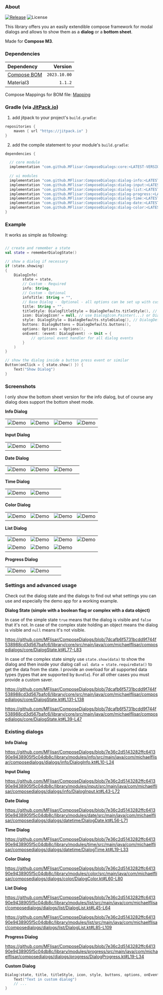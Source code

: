 ### About

[![Release](https://jitpack.io/v/MFlisar/ComposeDialogs.svg)](https://jitpack.io/#MFlisar/ComposeDialogs)
![License](https://img.shields.io/github/license/MFlisar/ComposeDialogs)

This library offers you an easily extendible compose framework for modal dialogs and allows to show them as a **dialog** or a **bottom sheet**.

Made for **Compose M3**.

### Dependencies

| Dependency |        Version |
|:-------------------------------------------------------------------- |---------------:|
| [Compose BOM](https://developer.android.com/jetpack/compose/bom/bom) |   `2023.10.00` |
| Material3 | `1.1.2` |

Compose Mappings for BOM file: [Mapping](https://developer.android.com/jetpack/compose/bom/bom-mapping)

### Gradle (via [JitPack.io](https://jitpack.io/))

1. add jitpack to your project's `build.gradle`:
```groovy
repositories {
    maven { url "https://jitpack.io" }
}
```

2. add the compile statement to your module's `build.gradle`:
```groovy
dependencies {

  // core module
  implementation "com.github.MFlisar:ComposeDialogs:core:<LATEST-VERSION>"
  
  // ui modules
  implementation "com.github.MFlisar:ComposeDialogs:dialog-info:<LATEST-VERSION>"
  implementation "com.github.MFlisar:ComposeDialogs:dialog-input:<LATEST-VERSION>"
  implementation "com.github.MFlisar:ComposeDialogs:dialog-list:<LATEST-VERSION>"
  implementation "com.github.MFlisar:ComposeDialogs:dialog-progress:<LATEST-VERSION>"
  implementation "com.github.MFlisar:ComposeDialogs:dialog-time:<LATEST-VERSION>"
  implementation "com.github.MFlisar:ComposeDialogs:dialog-date:<LATEST-VERSION>"
  implementation "com.github.MFlisar:ComposeDialogs:dialog-color:<LATEST-VERSION>"
}
```

### Example

It works as simple as following:

```kotlin

// create and remember a state
val state = rememberDialogState()

// show a dialog if necessary
if (state.showing)
{
    DialogInfo(
        state = state,
        // Custom - Required
        info: String,
        // Custom - Optional
        infoTitle: String = "",
        // Base Dialog -  Optional - all options can be set up with custom attributes, following are just the default examples
        title: String = "",
        titleStyle: DialogTitleStyle = DialogDefaults.titleStyle(), // or DialogDefaults.titleStyleSmall() => both have a few settings...
        icon: DialogIcon? = null, // use DialogIcon.Painter(...) or DialogIcon.Vector(...) to add an icon
        style: DialogStyle = DialogDefaults.styleDialog(), // DialogDefaults.styleBottomSheet() => both have a few settings...
        buttons: DialogButtons = DialogDefaults.buttons(),
        options: Options = Options(),
        onEvent: (event: DialogEvent) -> Unit = {
            // optional event handler for all dialog events
        }
    )
}

// show the dialog inside a button press event or similar
Button(onClick = { state.show() }) {
    Text("Show Dialog")
}
```

### Screenshots

I only show the bottom sheet version for the info dialog, but of course any dialog does support the bottom sheet mode.

**Info Dialog**

| | | | |
| :---: | :---: | :---: | :---: |
| ![Demo](screenshots/demo_info1.jpg?raw=true "Demo") | ![Demo](screenshots/demo_info2.jpg?raw=true "Demo") | ![Demo](screenshots/demo_info3.jpg?raw=true "Demo") | ![Demo](screenshots/demo_info4.jpg?raw=true "Demo") |

**Input Dialog**

| | | | |
| :---: | :---: | :---: | :---: |
| ![Demo](screenshots/demo_input1.jpg?raw=true "Demo") | ![Demo](screenshots/demo_input2.jpg?raw=true "Demo") | | |

**Date Dialog**

| | | | |
| :---: | :---: | :---: | :---: |
| ![Demo](screenshots/demo_calendar1.jpg?raw=true "Demo") | ![Demo](screenshots/demo_calendar2.jpg?raw=true "Demo") | ![Demo](screenshots/demo_calendar3.jpg?raw=true "Demo") | |

**Time Dialog**

| | | | |
| :---: | :---: | :---: | :---: |
| ![Demo](screenshots/demo_time1.jpg?raw=true "Demo") | ![Demo](screenshots/demo_time2.jpg?raw=true "Demo") | |  |

**Color Dialog**

| | | | |
| :---: | :---: | :---: | :---: |
| ![Demo](screenshots/demo_color1.jpg?raw=true "Demo") | ![Demo](screenshots/demo_color2.jpg?raw=true "Demo") | ![Demo](screenshots/demo_color3.jpg?raw=true "Demo") | ![Demo](screenshots/demo_color4.jpg?raw=true "Demo") |

**List Dialog**

| | | | |
| :---: | :---: | :---: | :---: |
| ![Demo](screenshots/demo_list1.jpg?raw=true "Demo") | ![Demo](screenshots/demo_list2.jpg?raw=true "Demo") | ![Demo](screenshots/demo_list3.jpg?raw=true "Demo") | ![Demo](screenshots/demo_list4.jpg?raw=true "Demo") |
| ![Demo](screenshots/demo_list5.jpg?raw=true "Demo") | ![Demo](screenshots/demo_list6.jpg?raw=true "Demo") | ![Demo](screenshots/demo_list7.jpg?raw=true "Demo") | |

**Progress Dialog**

| | | | |
| :---: | :---: | :---: | :---: |
| ![Demo](screenshots/demo_progress1.jpg?raw=true "Demo") | ![Demo](screenshots/demo_progress2.jpg?raw=true "Demo") | |  |


### Settings and advanced usage

Check out the dialog state and the dialogs to find out what settings you can use and especially the demo app for a working example.

**Dialog State (simple with a boolean flag or complex with a data object)**

In case of the simple state `true` means that the dialog is visible and `false` that it's not. In case of the complex state holding an object means the dialog is visible and `null` means it's not visible.

https://github.com/MFlisar/ComposeDialogs/blob/7dcafb6f5731bcdd9f744f538988cd3d567bafc6/library/core/src/main/java/com/michaelflisar/composedialogs/core/DialogState.kt#L77-L83

In case of the complex state simply use `state.show(data)` to show the dialog and then inside your dialog call `val data = state.requireData()` to get the data from the state. I provide an overload for all supported data types (types that are supported by `Bundle`). For all other cases you must provide a custom saver.

https://github.com/MFlisar/ComposeDialogs/blob/7dcafb6f5731bcdd9f744f538988cd3d567bafc6/library/core/src/main/java/com/michaelflisar/composedialogs/core/DialogState.kt#L131-L138

https://github.com/MFlisar/ComposeDialogs/blob/7dcafb6f5731bcdd9f744f538988cd3d567bafc6/library/core/src/main/java/com/michaelflisar/composedialogs/core/DialogState.kt#L39-L47
  
### Existing dialogs

**Info Dialog**

https://github.com/MFlisar/ComposeDialogs/blob/7e36c2d5143282ffc641390e9438905f5c04db8c/library/modules/info/src/main/java/com/michaelflisar/composedialogs/dialogs/info/DialogInfo.kt#L10-L24

**Input Dialog**

https://github.com/MFlisar/ComposeDialogs/blob/7e36c2d5143282ffc641390e9438905f5c04db8c/library/modules/input/src/main/java/com/michaelflisar/composedialogs/dialogs/info/DialogInput.kt#L43-L72

**Date Dialog**

https://github.com/MFlisar/ComposeDialogs/blob/7e36c2d5143282ffc641390e9438905f5c04db8c/library/modules/date/src/main/java/com/michaelflisar/composedialogs/dialogs/datetime/DialogDate.kt#L56-L71

**Time Dialog**

https://github.com/MFlisar/ComposeDialogs/blob/7e36c2d5143282ffc641390e9438905f5c04db8c/library/modules/time/src/main/java/com/michaelflisar/composedialogs/dialogs/datetime/DialogTime.kt#L19-L33

**Color Dialog**

https://github.com/MFlisar/ComposeDialogs/blob/7e36c2d5143282ffc641390e9438905f5c04db8c/library/modules/color/src/main/java/com/michaelflisar/composedialogs/dialogs/color/DialogColor.kt#L60-L80

**List Dialog**

https://github.com/MFlisar/ComposeDialogs/blob/7e36c2d5143282ffc641390e9438905f5c04db8c/library/modules/list/src/main/java/com/michaelflisar/composedialogs/dialogs/list/DialogList.kt#L45-L64

https://github.com/MFlisar/ComposeDialogs/blob/7e36c2d5143282ffc641390e9438905f5c04db8c/library/modules/list/src/main/java/com/michaelflisar/composedialogs/dialogs/list/DialogList.kt#L85-L109

**Progress Dialog**

https://github.com/MFlisar/ComposeDialogs/blob/7e36c2d5143282ffc641390e9438905f5c04db8c/library/modules/progress/src/main/java/com/michaelflisar/composedialogs/dialogs/progress/DialogProgress.kt#L19-L34

**Custom Dialog**

```kotlin
Dialog(state, title, titleStyle, icon, style, buttons, options, onEvent = onEvent) {
	Text("Text in custom dialog")
	// ...
}
```
